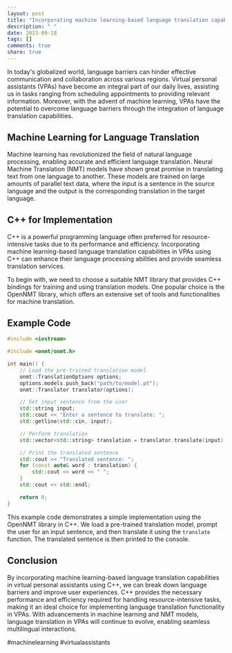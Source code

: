 ```yaml
---
layout: post
title: "Incorporating machine learning-based language translation capabilities in virtual personal assistants using C++"
description: " "
date: 2023-09-18
tags: []
comments: true
share: true
---
```


In today's globalized world, language barriers can hinder effective communication and collaboration across various regions. Virtual personal assistants (VPAs) have become an integral part of our daily lives, assisting us in tasks ranging from scheduling appointments to providing relevant information. Moreover, with the advent of machine learning, VPAs have the potential to overcome language barriers through the integration of language translation capabilities.

## Machine Learning for Language Translation

Machine learning has revolutionized the field of natural language processing, enabling accurate and efficient language translation. Neural Machine Translation (NMT) models have shown great promise in translating text from one language to another. These models are trained on large amounts of parallel text data, where the input is a sentence in the source language and the output is the corresponding translation in the target language.

## C++ for Implementation

C++ is a powerful programming language often preferred for resource-intensive tasks due to its performance and efficiency. Incorporating machine learning-based language translation capabilities in VPAs using C++ can enhance their language processing abilities and provide seamless translation services.

To begin with, we need to choose a suitable NMT library that provides C++ bindings for training and using translation models. One popular choice is the OpenNMT library, which offers an extensive set of tools and functionalities for machine translation.

## Example Code

```cpp
#include <iostream>

#include <onmt/onmt.h>

int main() {
    // Load the pre-trained translation model
    onmt::TranslationOptions options;
    options.models.push_back("path/to/model.pt");
    onmt::Translator translator(options);

    // Get input sentence from the user
    std::string input;
    std::cout << "Enter a sentence to translate: ";
    std::getline(std::cin, input);

    // Perform translation
    std::vector<std::string> translation = translator.translate(input);

    // Print the translated sentence
    std::cout << "Translated sentence: ";
    for (const auto& word : translation) {
        std::cout << word << " ";
    }
    std::cout << std::endl;

    return 0;
}
```

This example code demonstrates a simple implementation using the OpenNMT library in C++. We load a pre-trained translation model, prompt the user for an input sentence, and then translate it using the `translate` function. The translated sentence is then printed to the console.

## Conclusion

By incorporating machine learning-based language translation capabilities in virtual personal assistants using C++, we can break down language barriers and improve user experiences. C++ provides the necessary performance and efficiency required for handling resource-intensive tasks, making it an ideal choice for implementing language translation functionality in VPAs. With advancements in machine learning and NMT models, language translation in VPAs will continue to evolve, enabling seamless multilingual interactions.

#machinelearning #virtualassistants
